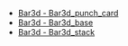 - [Bar3d - Bar3d_punch_card](Bar3D/bar3d_punch_card.md ':type=code')
- [Bar3d - Bar3d_base](Bar3D/bar3d_base.md ':type=code')
- [Bar3d - Bar3d_stack](Bar3D/bar3d_stack.md ':type=code')
